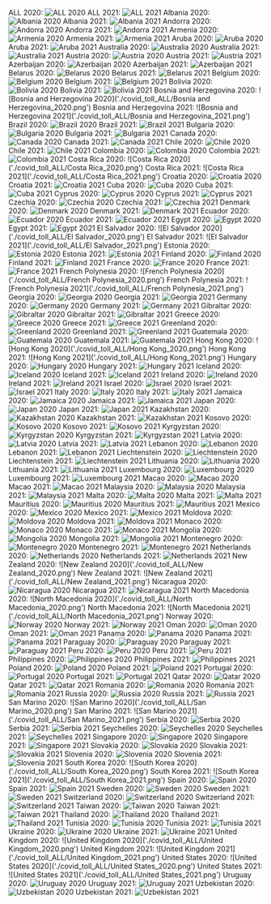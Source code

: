 ALL 2020:
![ALL 2020]('./covid_toll_ALL/ALL_2020.png')
ALL 2021:
![ALL 2021]('./covid_toll_ALL/ALL_2021.png')
Albania 2020:
![Albania 2020]('./covid_toll_ALL/Albania_2020.png')
Albania 2021:
![Albania 2021]('./covid_toll_ALL/Albania_2021.png')
Andorra 2020:
![Andorra 2020]('./covid_toll_ALL/Andorra_2020.png')
Andorra 2021:
![Andorra 2021]('./covid_toll_ALL/Andorra_2021.png')
Armenia 2020:
![Armenia 2020]('./covid_toll_ALL/Armenia_2020.png')
Armenia 2021:
![Armenia 2021]('./covid_toll_ALL/Armenia_2021.png')
Aruba 2020:
![Aruba 2020]('./covid_toll_ALL/Aruba_2020.png')
Aruba 2021:
![Aruba 2021]('./covid_toll_ALL/Aruba_2021.png')
Australia 2020:
![Australia 2020]('./covid_toll_ALL/Australia_2020.png')
Australia 2021:
![Australia 2021]('./covid_toll_ALL/Australia_2021.png')
Austria 2020:
![Austria 2020]('./covid_toll_ALL/Austria_2020.png')
Austria 2021:
![Austria 2021]('./covid_toll_ALL/Austria_2021.png')
Azerbaijan 2020:
![Azerbaijan 2020]('./covid_toll_ALL/Azerbaijan_2020.png')
Azerbaijan 2021:
![Azerbaijan 2021]('./covid_toll_ALL/Azerbaijan_2021.png')
Belarus 2020:
![Belarus 2020]('./covid_toll_ALL/Belarus_2020.png')
Belarus 2021:
![Belarus 2021]('./covid_toll_ALL/Belarus_2021.png')
Belgium 2020:
![Belgium 2020]('./covid_toll_ALL/Belgium_2020.png')
Belgium 2021:
![Belgium 2021]('./covid_toll_ALL/Belgium_2021.png')
Bolivia 2020:
![Bolivia 2020]('./covid_toll_ALL/Bolivia_2020.png')
Bolivia 2021:
![Bolivia 2021]('./covid_toll_ALL/Bolivia_2021.png')
Bosnia and Herzegovina 2020:
![Bosnia and Herzegovina 2020]('./covid_toll_ALL/Bosnia and Herzegovina_2020.png')
Bosnia and Herzegovina 2021:
![Bosnia and Herzegovina 2021]('./covid_toll_ALL/Bosnia and Herzegovina_2021.png')
Brazil 2020:
![Brazil 2020]('./covid_toll_ALL/Brazil_2020.png')
Brazil 2021:
![Brazil 2021]('./covid_toll_ALL/Brazil_2021.png')
Bulgaria 2020:
![Bulgaria 2020]('./covid_toll_ALL/Bulgaria_2020.png')
Bulgaria 2021:
![Bulgaria 2021]('./covid_toll_ALL/Bulgaria_2021.png')
Canada 2020:
![Canada 2020]('./covid_toll_ALL/Canada_2020.png')
Canada 2021:
![Canada 2021]('./covid_toll_ALL/Canada_2021.png')
Chile 2020:
![Chile 2020]('./covid_toll_ALL/Chile_2020.png')
Chile 2021:
![Chile 2021]('./covid_toll_ALL/Chile_2021.png')
Colombia 2020:
![Colombia 2020]('./covid_toll_ALL/Colombia_2020.png')
Colombia 2021:
![Colombia 2021]('./covid_toll_ALL/Colombia_2021.png')
Costa Rica 2020:
![Costa Rica 2020]('./covid_toll_ALL/Costa Rica_2020.png')
Costa Rica 2021:
![Costa Rica 2021]('./covid_toll_ALL/Costa Rica_2021.png')
Croatia 2020:
![Croatia 2020]('./covid_toll_ALL/Croatia_2020.png')
Croatia 2021:
![Croatia 2021]('./covid_toll_ALL/Croatia_2021.png')
Cuba 2020:
![Cuba 2020]('./covid_toll_ALL/Cuba_2020.png')
Cuba 2021:
![Cuba 2021]('./covid_toll_ALL/Cuba_2021.png')
Cyprus 2020:
![Cyprus 2020]('./covid_toll_ALL/Cyprus_2020.png')
Cyprus 2021:
![Cyprus 2021]('./covid_toll_ALL/Cyprus_2021.png')
Czechia 2020:
![Czechia 2020]('./covid_toll_ALL/Czechia_2020.png')
Czechia 2021:
![Czechia 2021]('./covid_toll_ALL/Czechia_2021.png')
Denmark 2020:
![Denmark 2020]('./covid_toll_ALL/Denmark_2020.png')
Denmark 2021:
![Denmark 2021]('./covid_toll_ALL/Denmark_2021.png')
Ecuador 2020:
![Ecuador 2020]('./covid_toll_ALL/Ecuador_2020.png')
Ecuador 2021:
![Ecuador 2021]('./covid_toll_ALL/Ecuador_2021.png')
Egypt 2020:
![Egypt 2020]('./covid_toll_ALL/Egypt_2020.png')
Egypt 2021:
![Egypt 2021]('./covid_toll_ALL/Egypt_2021.png')
El Salvador 2020:
![El Salvador 2020]('./covid_toll_ALL/El Salvador_2020.png')
El Salvador 2021:
![El Salvador 2021]('./covid_toll_ALL/El Salvador_2021.png')
Estonia 2020:
![Estonia 2020]('./covid_toll_ALL/Estonia_2020.png')
Estonia 2021:
![Estonia 2021]('./covid_toll_ALL/Estonia_2021.png')
Finland 2020:
![Finland 2020]('./covid_toll_ALL/Finland_2020.png')
Finland 2021:
![Finland 2021]('./covid_toll_ALL/Finland_2021.png')
France 2020:
![France 2020]('./covid_toll_ALL/France_2020.png')
France 2021:
![France 2021]('./covid_toll_ALL/France_2021.png')
French Polynesia 2020:
![French Polynesia 2020]('./covid_toll_ALL/French Polynesia_2020.png')
French Polynesia 2021:
![French Polynesia 2021]('./covid_toll_ALL/French Polynesia_2021.png')
Georgia 2020:
![Georgia 2020]('./covid_toll_ALL/Georgia_2020.png')
Georgia 2021:
![Georgia 2021]('./covid_toll_ALL/Georgia_2021.png')
Germany 2020:
![Germany 2020]('./covid_toll_ALL/Germany_2020.png')
Germany 2021:
![Germany 2021]('./covid_toll_ALL/Germany_2021.png')
Gibraltar 2020:
![Gibraltar 2020]('./covid_toll_ALL/Gibraltar_2020.png')
Gibraltar 2021:
![Gibraltar 2021]('./covid_toll_ALL/Gibraltar_2021.png')
Greece 2020:
![Greece 2020]('./covid_toll_ALL/Greece_2020.png')
Greece 2021:
![Greece 2021]('./covid_toll_ALL/Greece_2021.png')
Greenland 2020:
![Greenland 2020]('./covid_toll_ALL/Greenland_2020.png')
Greenland 2021:
![Greenland 2021]('./covid_toll_ALL/Greenland_2021.png')
Guatemala 2020:
![Guatemala 2020]('./covid_toll_ALL/Guatemala_2020.png')
Guatemala 2021:
![Guatemala 2021]('./covid_toll_ALL/Guatemala_2021.png')
Hong Kong 2020:
![Hong Kong 2020]('./covid_toll_ALL/Hong Kong_2020.png')
Hong Kong 2021:
![Hong Kong 2021]('./covid_toll_ALL/Hong Kong_2021.png')
Hungary 2020:
![Hungary 2020]('./covid_toll_ALL/Hungary_2020.png')
Hungary 2021:
![Hungary 2021]('./covid_toll_ALL/Hungary_2021.png')
Iceland 2020:
![Iceland 2020]('./covid_toll_ALL/Iceland_2020.png')
Iceland 2021:
![Iceland 2021]('./covid_toll_ALL/Iceland_2021.png')
Ireland 2020:
![Ireland 2020]('./covid_toll_ALL/Ireland_2020.png')
Ireland 2021:
![Ireland 2021]('./covid_toll_ALL/Ireland_2021.png')
Israel 2020:
![Israel 2020]('./covid_toll_ALL/Israel_2020.png')
Israel 2021:
![Israel 2021]('./covid_toll_ALL/Israel_2021.png')
Italy 2020:
![Italy 2020]('./covid_toll_ALL/Italy_2020.png')
Italy 2021:
![Italy 2021]('./covid_toll_ALL/Italy_2021.png')
Jamaica 2020:
![Jamaica 2020]('./covid_toll_ALL/Jamaica_2020.png')
Jamaica 2021:
![Jamaica 2021]('./covid_toll_ALL/Jamaica_2021.png')
Japan 2020:
![Japan 2020]('./covid_toll_ALL/Japan_2020.png')
Japan 2021:
![Japan 2021]('./covid_toll_ALL/Japan_2021.png')
Kazakhstan 2020:
![Kazakhstan 2020]('./covid_toll_ALL/Kazakhstan_2020.png')
Kazakhstan 2021:
![Kazakhstan 2021]('./covid_toll_ALL/Kazakhstan_2021.png')
Kosovo 2020:
![Kosovo 2020]('./covid_toll_ALL/Kosovo_2020.png')
Kosovo 2021:
![Kosovo 2021]('./covid_toll_ALL/Kosovo_2021.png')
Kyrgyzstan 2020:
![Kyrgyzstan 2020]('./covid_toll_ALL/Kyrgyzstan_2020.png')
Kyrgyzstan 2021:
![Kyrgyzstan 2021]('./covid_toll_ALL/Kyrgyzstan_2021.png')
Latvia 2020:
![Latvia 2020]('./covid_toll_ALL/Latvia_2020.png')
Latvia 2021:
![Latvia 2021]('./covid_toll_ALL/Latvia_2021.png')
Lebanon 2020:
![Lebanon 2020]('./covid_toll_ALL/Lebanon_2020.png')
Lebanon 2021:
![Lebanon 2021]('./covid_toll_ALL/Lebanon_2021.png')
Liechtenstein 2020:
![Liechtenstein 2020]('./covid_toll_ALL/Liechtenstein_2020.png')
Liechtenstein 2021:
![Liechtenstein 2021]('./covid_toll_ALL/Liechtenstein_2021.png')
Lithuania 2020:
![Lithuania 2020]('./covid_toll_ALL/Lithuania_2020.png')
Lithuania 2021:
![Lithuania 2021]('./covid_toll_ALL/Lithuania_2021.png')
Luxembourg 2020:
![Luxembourg 2020]('./covid_toll_ALL/Luxembourg_2020.png')
Luxembourg 2021:
![Luxembourg 2021]('./covid_toll_ALL/Luxembourg_2021.png')
Macao 2020:
![Macao 2020]('./covid_toll_ALL/Macao_2020.png')
Macao 2021:
![Macao 2021]('./covid_toll_ALL/Macao_2021.png')
Malaysia 2020:
![Malaysia 2020]('./covid_toll_ALL/Malaysia_2020.png')
Malaysia 2021:
![Malaysia 2021]('./covid_toll_ALL/Malaysia_2021.png')
Malta 2020:
![Malta 2020]('./covid_toll_ALL/Malta_2020.png')
Malta 2021:
![Malta 2021]('./covid_toll_ALL/Malta_2021.png')
Mauritius 2020:
![Mauritius 2020]('./covid_toll_ALL/Mauritius_2020.png')
Mauritius 2021:
![Mauritius 2021]('./covid_toll_ALL/Mauritius_2021.png')
Mexico 2020:
![Mexico 2020]('./covid_toll_ALL/Mexico_2020.png')
Mexico 2021:
![Mexico 2021]('./covid_toll_ALL/Mexico_2021.png')
Moldova 2020:
![Moldova 2020]('./covid_toll_ALL/Moldova_2020.png')
Moldova 2021:
![Moldova 2021]('./covid_toll_ALL/Moldova_2021.png')
Monaco 2020:
![Monaco 2020]('./covid_toll_ALL/Monaco_2020.png')
Monaco 2021:
![Monaco 2021]('./covid_toll_ALL/Monaco_2021.png')
Mongolia 2020:
![Mongolia 2020]('./covid_toll_ALL/Mongolia_2020.png')
Mongolia 2021:
![Mongolia 2021]('./covid_toll_ALL/Mongolia_2021.png')
Montenegro 2020:
![Montenegro 2020]('./covid_toll_ALL/Montenegro_2020.png')
Montenegro 2021:
![Montenegro 2021]('./covid_toll_ALL/Montenegro_2021.png')
Netherlands 2020:
![Netherlands 2020]('./covid_toll_ALL/Netherlands_2020.png')
Netherlands 2021:
![Netherlands 2021]('./covid_toll_ALL/Netherlands_2021.png')
New Zealand 2020:
![New Zealand 2020]('./covid_toll_ALL/New Zealand_2020.png')
New Zealand 2021:
![New Zealand 2021]('./covid_toll_ALL/New Zealand_2021.png')
Nicaragua 2020:
![Nicaragua 2020]('./covid_toll_ALL/Nicaragua_2020.png')
Nicaragua 2021:
![Nicaragua 2021]('./covid_toll_ALL/Nicaragua_2021.png')
North Macedonia 2020:
![North Macedonia 2020]('./covid_toll_ALL/North Macedonia_2020.png')
North Macedonia 2021:
![North Macedonia 2021]('./covid_toll_ALL/North Macedonia_2021.png')
Norway 2020:
![Norway 2020]('./covid_toll_ALL/Norway_2020.png')
Norway 2021:
![Norway 2021]('./covid_toll_ALL/Norway_2021.png')
Oman 2020:
![Oman 2020]('./covid_toll_ALL/Oman_2020.png')
Oman 2021:
![Oman 2021]('./covid_toll_ALL/Oman_2021.png')
Panama 2020:
![Panama 2020]('./covid_toll_ALL/Panama_2020.png')
Panama 2021:
![Panama 2021]('./covid_toll_ALL/Panama_2021.png')
Paraguay 2020:
![Paraguay 2020]('./covid_toll_ALL/Paraguay_2020.png')
Paraguay 2021:
![Paraguay 2021]('./covid_toll_ALL/Paraguay_2021.png')
Peru 2020:
![Peru 2020]('./covid_toll_ALL/Peru_2020.png')
Peru 2021:
![Peru 2021]('./covid_toll_ALL/Peru_2021.png')
Philippines 2020:
![Philippines 2020]('./covid_toll_ALL/Philippines_2020.png')
Philippines 2021:
![Philippines 2021]('./covid_toll_ALL/Philippines_2021.png')
Poland 2020:
![Poland 2020]('./covid_toll_ALL/Poland_2020.png')
Poland 2021:
![Poland 2021]('./covid_toll_ALL/Poland_2021.png')
Portugal 2020:
![Portugal 2020]('./covid_toll_ALL/Portugal_2020.png')
Portugal 2021:
![Portugal 2021]('./covid_toll_ALL/Portugal_2021.png')
Qatar 2020:
![Qatar 2020]('./covid_toll_ALL/Qatar_2020.png')
Qatar 2021:
![Qatar 2021]('./covid_toll_ALL/Qatar_2021.png')
Romania 2020:
![Romania 2020]('./covid_toll_ALL/Romania_2020.png')
Romania 2021:
![Romania 2021]('./covid_toll_ALL/Romania_2021.png')
Russia 2020:
![Russia 2020]('./covid_toll_ALL/Russia_2020.png')
Russia 2021:
![Russia 2021]('./covid_toll_ALL/Russia_2021.png')
San Marino 2020:
![San Marino 2020]('./covid_toll_ALL/San Marino_2020.png')
San Marino 2021:
![San Marino 2021]('./covid_toll_ALL/San Marino_2021.png')
Serbia 2020:
![Serbia 2020]('./covid_toll_ALL/Serbia_2020.png')
Serbia 2021:
![Serbia 2021]('./covid_toll_ALL/Serbia_2021.png')
Seychelles 2020:
![Seychelles 2020]('./covid_toll_ALL/Seychelles_2020.png')
Seychelles 2021:
![Seychelles 2021]('./covid_toll_ALL/Seychelles_2021.png')
Singapore 2020:
![Singapore 2020]('./covid_toll_ALL/Singapore_2020.png')
Singapore 2021:
![Singapore 2021]('./covid_toll_ALL/Singapore_2021.png')
Slovakia 2020:
![Slovakia 2020]('./covid_toll_ALL/Slovakia_2020.png')
Slovakia 2021:
![Slovakia 2021]('./covid_toll_ALL/Slovakia_2021.png')
Slovenia 2020:
![Slovenia 2020]('./covid_toll_ALL/Slovenia_2020.png')
Slovenia 2021:
![Slovenia 2021]('./covid_toll_ALL/Slovenia_2021.png')
South Korea 2020:
![South Korea 2020]('./covid_toll_ALL/South Korea_2020.png')
South Korea 2021:
![South Korea 2021]('./covid_toll_ALL/South Korea_2021.png')
Spain 2020:
![Spain 2020]('./covid_toll_ALL/Spain_2020.png')
Spain 2021:
![Spain 2021]('./covid_toll_ALL/Spain_2021.png')
Sweden 2020:
![Sweden 2020]('./covid_toll_ALL/Sweden_2020.png')
Sweden 2021:
![Sweden 2021]('./covid_toll_ALL/Sweden_2021.png')
Switzerland 2020:
![Switzerland 2020]('./covid_toll_ALL/Switzerland_2020.png')
Switzerland 2021:
![Switzerland 2021]('./covid_toll_ALL/Switzerland_2021.png')
Taiwan 2020:
![Taiwan 2020]('./covid_toll_ALL/Taiwan_2020.png')
Taiwan 2021:
![Taiwan 2021]('./covid_toll_ALL/Taiwan_2021.png')
Thailand 2020:
![Thailand 2020]('./covid_toll_ALL/Thailand_2020.png')
Thailand 2021:
![Thailand 2021]('./covid_toll_ALL/Thailand_2021.png')
Tunisia 2020:
![Tunisia 2020]('./covid_toll_ALL/Tunisia_2020.png')
Tunisia 2021:
![Tunisia 2021]('./covid_toll_ALL/Tunisia_2021.png')
Ukraine 2020:
![Ukraine 2020]('./covid_toll_ALL/Ukraine_2020.png')
Ukraine 2021:
![Ukraine 2021]('./covid_toll_ALL/Ukraine_2021.png')
United Kingdom 2020:
![United Kingdom 2020]('./covid_toll_ALL/United Kingdom_2020.png')
United Kingdom 2021:
![United Kingdom 2021]('./covid_toll_ALL/United Kingdom_2021.png')
United States 2020:
![United States 2020]('./covid_toll_ALL/United States_2020.png')
United States 2021:
![United States 2021]('./covid_toll_ALL/United States_2021.png')
Uruguay 2020:
![Uruguay 2020]('./covid_toll_ALL/Uruguay_2020.png')
Uruguay 2021:
![Uruguay 2021]('./covid_toll_ALL/Uruguay_2021.png')
Uzbekistan 2020:
![Uzbekistan 2020]('./covid_toll_ALL/Uzbekistan_2020.png')
Uzbekistan 2021:
![Uzbekistan 2021]('./covid_toll_ALL/Uzbekistan_2021.png')
